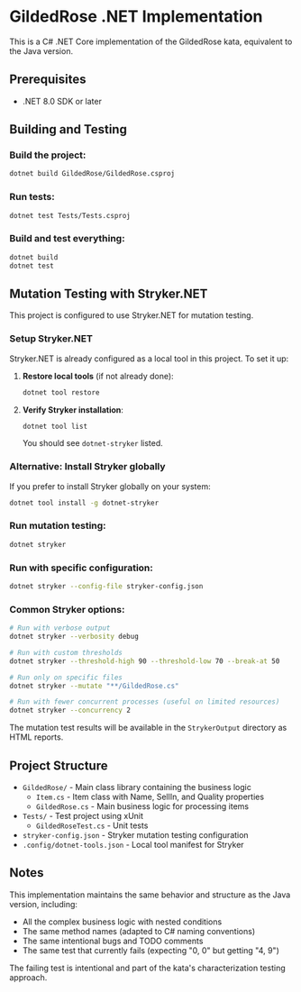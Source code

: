 # GildedRose .NET Implementation

This is a C# .NET Core implementation of the GildedRose kata, equivalent to the Java version.

## Prerequisites

- .NET 8.0 SDK or later

## Building and Testing

### Build the project:
```bash
dotnet build GildedRose/GildedRose.csproj
```

### Run tests:
```bash
dotnet test Tests/Tests.csproj
```

### Build and test everything:
```bash
dotnet build
dotnet test
```

## Mutation Testing with Stryker.NET

This project is configured to use Stryker.NET for mutation testing.

### Setup Stryker.NET

Stryker.NET is already configured as a local tool in this project. To set it up:

1. **Restore local tools** (if not already done):
   ```bash
   dotnet tool restore
   ```

2. **Verify Stryker installation**:
   ```bash
   dotnet tool list
   ```
   You should see `dotnet-stryker` listed.

### Alternative: Install Stryker globally
If you prefer to install Stryker globally on your system:
```bash
dotnet tool install -g dotnet-stryker
```

### Run mutation testing:
```bash
dotnet stryker
```

### Run with specific configuration:
```bash
dotnet stryker --config-file stryker-config.json
```

### Common Stryker options:
```bash
# Run with verbose output
dotnet stryker --verbosity debug

# Run with custom thresholds
dotnet stryker --threshold-high 90 --threshold-low 70 --break-at 50

# Run only on specific files
dotnet stryker --mutate "**/GildedRose.cs"

# Run with fewer concurrent processes (useful on limited resources)
dotnet stryker --concurrency 2
```

The mutation test results will be available in the `StrykerOutput` directory as HTML reports.

## Project Structure

- `GildedRose/` - Main class library containing the business logic
  - `Item.cs` - Item class with Name, SellIn, and Quality properties
  - `GildedRose.cs` - Main business logic for processing items
- `Tests/` - Test project using xUnit
  - `GildedRoseTest.cs` - Unit tests
- `stryker-config.json` - Stryker mutation testing configuration
- `.config/dotnet-tools.json` - Local tool manifest for Stryker

## Notes

This implementation maintains the same behavior and structure as the Java version, including:
- All the complex business logic with nested conditions
- The same method names (adapted to C# naming conventions)
- The same intentional bugs and TODO comments
- The same test that currently fails (expecting "0, 0" but getting "4, 9")

The failing test is intentional and part of the kata's characterization testing approach.